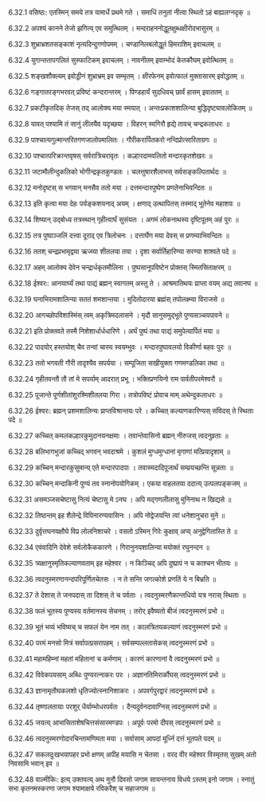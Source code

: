 6.32.1
वसिष्ठः:
एतस्मिन् समये तत्र यामार्धे प्रथमे गते ।
समाधिं तनुतां नीत्वा स्थितो ऽहं बाह्यलग्नदृक् ॥


6.32.2
अपश्यं कानने तेजो झगित्य् एव समुत्थितम् ।
मन्दराहननोद्धूतक्षुब्धक्षीरोदभासुरम् ॥


6.32.3
शुभ्राभ्रशतसङ्काशं नृत्यदिन्दुगणोपमम् ।
चण्डानिलबलोद्धूतं हिमराशिम् इवाचलम् ॥


6.32.4
युगान्ततापगलितं सुस्फाटिकम् इवाचलम् ।
नावनीतम् इवाम्भोदं केतकौघम् इवोत्थितम् ॥


6.32.5
शङ्खशौक्ल्यम् इवोड्डीनं शुभ्राभ्रम् इव सम्भृतम् ।
क्षीरफेनम् इवोत्फालं मुक्तासारम् इवोद्धतम् ॥


6.32.6
गङ्गातरङ्गभरवत् प्रविष्टं कन्दरान्तरम् ।
पिण्डहार्यं सुदधिवच् छार्वं हासम् इवाततम् ॥


6.32.7
प्रकटीकृतदिक् तेजस् तद् आलोक्य मया स्मयात् ।
अन्तःप्रकाशशालिन्या बुद्धिदृष्ट्यावलोकितम् ॥


6.32.8
यावत् पश्यामि तं सानुं लीलयैव यदृच्छया ।
विहरन् स्वगिरौ हृद्ये तावच् चन्द्रकलाधरः ॥


6.32.9
पाश्चात्यगुल्मान्तरितगणजालोपमालितः ।
गौरीकरार्पितकरो नन्दिप्रोत्सारिताग्रगः ॥


6.32.10
पश्चात्परिक्रान्तवृषस् सर्वरात्रिचरावृतः ।
कल्हारदामवलितो मन्दारकृतशेखरः ॥


6.32.11
जटामौलीन्दुकलिको भोगीन्द्रकृतकुण्डलः ।
चलत्तुषारशैलाभस् सर्वसङ्कल्पितार्थदः ॥


6.32.12
मनोदृष्टस् स भगवान् मनसैव ततो मया ।
दत्तमन्दारपुष्पेण प्रणतेनाभिवन्दितः ॥


6.32.13
इति कृत्वा मया देहः पर्यङ्कशयनाद् अयम् ।
क्षणाद् उत्थापितस् तस्माद् भूतेनेव महाशवः ॥


6.32.14
शिष्यान् उद्बोध्य तत्रस्थान् गृहीत्वार्घं सुसंयतः ।
अगमं लोकनाथस्य दृष्टिपूतम् अहं पुरः ॥


6.32.15
तत्र पुष्पाञ्जलिं दत्त्वा दूराद् एव त्रिलोचनः ।
दत्तार्घेण मया देवस् स प्रणम्याभिवन्दितः ॥


6.32.16
ततश् चन्द्रप्रभामृद्व्या ऋज्व्या शीतलया तया ।
दृशा सर्वार्तिहारिण्या सरण्या शाश्वते पदे ॥


6.32.17
अहम् आलोक्य देवेन चन्द्रार्धकृतमौलिना ।
पुष्पसानूपविष्टेन प्रोक्तस् स्मितसिताक्षरम् ॥


6.32.18
ईश्वरः:
आनयार्घ्यं तथा पाद्यं ब्रह्मन् स्वागतम् अस्तु ते ।
आश्रमातिथयः प्राप्ता वयम् अद्य तवानघ ॥


6.32.19
घनाभिरामशालिन्या सततं शमशान्तया ।
मुदितोदारया ब्रह्मंस् तपोलक्ष्म्या विराजसे ॥


6.32.20
आगच्छोपविशास्मिंस् त्वम् अकृत्रिमदलासने ।
मृदौ सानुसमुद्भूते पुण्यसञ्चयपावने ॥


6.32.21
इति प्रोक्तवते तस्मै निशेशार्धार्धधारिणे ।
अर्घं पुष्पं तथा पाद्यं समुपेत्यार्पितं मया ॥


6.32.22
पादयोर् हस्तयोश् चैव तन्वां चास्य स्वयम्भुवः ।
मन्दारपुष्पावलयो विकीर्णा बहवः पुरः ॥


6.32.23
ततो भगवती गौरी तादृश्यैव सपर्यया ।
सम्पूजिता सखीयुक्ता गणमण्डलिका तथा ॥


6.32.24
गृहीतवन्तौ तौ तां मे सपर्याम् आदरात् प्रभू ।
भक्तिप्रणयिनो राम पार्वतीपरमेश्वरौ ॥


6.32.25
पूजान्ते पूर्णशीतांशुरश्मिशीतलया गिरा ।
तत्रोपविष्टं प्रोवाच माम् अथेन्दुकलाधरः ॥


6.32.26
ईश्वरः:
ब्रह्मन् प्रशमशालिन्यः प्राप्तविश्रान्तयः परे ।
कच्चित् कल्याणकारिण्यस् संविदस् ते स्थिताः पदे ॥


6.32.27
कच्चित् कमलकल्हारकुमुदानयनक्षमाः ।
तवान्तेवासिनो ब्रह्मन् नीरुजस् त्वदनुव्रताः ॥


6.32.28
बलिभागभुजां कच्चिद् भगवन् भवदाश्रमे ।
कुशलं मुग्धमुग्धानां मृगाणां मत्प्रियादृशाम् ॥


6.32.29
कच्चिन् मन्दारकुसुमान्य् एते मन्दारपादपाः ।
तवास्मदादिपूजार्थं सम्प्रयच्छन्ति सून्नताः ॥


6.32.30
कच्चिन् मन्दाकिनी पुण्यं तव स्नानोपयोगिकम् ।
एकया वाहलतया ददात्य् उत्पलपङ्कजम् ॥


6.32.31
असमञ्जसचेष्टासु नित्यं चेष्टासु मे ऽनघ ।
अपि मद्गणलीलासु मुनिनाथ न खिद्यसे ॥


6.32.32
तिष्ठन्तम् इह शैलेन्द्रे विपिनारण्यवासिनः ।
अपि नोद्वेजयन्ति त्वां धनेशानुचरा मुने ॥


6.32.33
दुर्वृत्तघनयक्षौघे विप्र लोलनिशाचरे ।
वसतो ऽस्मिन् गिरेः कुक्षाव् अप्य् अनुद्वेगितास्ति ते ॥


6.32.34
एवंवादिनि देवेशे सर्वलोकैककारणे ।
गिरानुनयशालिन्या मयोक्तं रघुनन्दन ॥


6.32.35
त्र्यक्षानुस्मृतिकल्याणवताम् इह महेश्वर ।
न किञ्चिद् अपि दुष्प्रापं न च काश्चन भीतयः ॥


6.32.36
त्वदनुस्मरणानन्दपरिपूर्णितचेतसः ।
न ते सन्ति जगत्कोशे प्रणतिं ये न बिभ्रति ॥


6.32.37
ते देशास् ते जनपदास् ता दिशस् ते च पर्वताः ।
त्वदनुस्मरणैकान्तधियो यत्र नरास् स्थिताः ॥


6.32.38
फलं भूतस्य पुण्यस्य वर्तमानस्य सेचनम् ।
तरोर् इवैष्यतो बीजं त्वदनुस्मरणं प्रभो ॥


6.32.39
भूतं भव्यं भविष्यच् च सफलं येन नाम तत् ।
कालत्रितयकल्याणं त्वदनुस्मरणं प्रभो ॥


6.32.40
परमं मनसो मित्रं सर्वापत्प्रसरापहम् ।
सर्वसम्पल्लतासेकस् त्वदनुस्मरणं प्रभो ॥


6.32.41
महामहिम्नां महतां महितानां च कर्मणाम् ।
कारणं कारणानां वै त्वदनुस्मरणं प्रभो ॥


6.32.42
विवेकपयसाम् अब्धिः पुण्यरत्नाकरः परः ।
अज्ञानतिमिरार्कौघस् त्वदनुस्मरणं प्रभो ॥


6.32.43
ज्ञानामृतौघकलशो धृतिज्योत्स्नानिशाकरः ।
अपवर्गपुरद्वारं त्वदनुस्मरणं प्रभो ॥


6.32.44
तृष्णालतायाः परशुर् धैर्याम्भोधरपर्वतः ।
दैन्यदुर्वनदावाग्निस् त्वदनुस्मरणं प्रभो ॥


6.32.45
जयत्य् आभासिताशेषचित्तसंसारमण्डपः ।
अपूर्वः परमो दीपस् त्वदनुस्मरणं प्रभो ॥


6.32.46
त्वदनुस्मरणोदारचिन्तामणिमता मया ।
सर्वासाम् आपदां मूर्ध्नि दत्तं भूतपते पदम् ॥


6.32.47
सकलदुःखभयापहर प्रभो क्षणम् अपीह मयासि न चेतसा ।
वरद वीर महेश्वर विस्मृतस् सुखम् अतो निवसामि भवान् इव ॥


6.32.48
वाल्मीकिः:
इत्य् उक्तवत्य् अथ मुनौ दिवसो जगाम सायन्तनाय विधये ऽस्तम् इनो जगाम ।
स्नातुं सभा कृतनमस्करणा जगाम श्यामाक्षये रविकरैश् च सहाजगाम ॥

